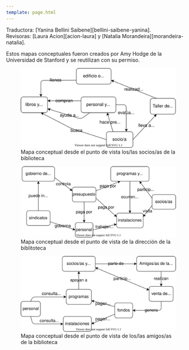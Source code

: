 ```yaml
---
template: page.html
---
```


<div class="reviewers" markdown="1">

Traductora: [Yanina Bellini Saibene][bellini-saibene-yanina].<br/>
Revisoras: [Laura Acion][acion-laura] y [Natalia Morandeira][morandeira-natalia].

</div>

Estos mapas conceptuales fueron creados por Amy Hodge de la Universidad de Stanford
y se reutilizan con su permiso.

<figure>
  <img src="library-patron-concept-map.svg" alt="Mapa conceptual desde el punto de vista los/las socios/as de la biblioteca"/>
  <figcaption>Mapa conceptual desde el punto de vista los/las socios/as de la biblioteca</figcaption>
</figure>

<figure>
  <img src="library-director-concept-map.svg" alt="Mapa conceptual desde el punto de vista de la dirección de la biblitoteca"/>
  <figcaption>Mapa conceptual desde el punto de vista de la dirección de la biblitoteca</figcaption>
</figure>

<figure>
  <img src="library-friends-concept-map.svg" alt="Mapa conceptual desde el punto de vista de los/las amigos/as de la biblioteca"/>
  <figcaption>Mapa conceptual desde el punto de vista de los/las amigos/as de la biblioteca</figcaption>
</figure>
